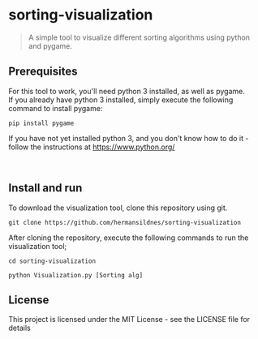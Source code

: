 # sorting-visualization
 > A simple tool to visualize different sorting algorithms using python and pygame.


## Prerequisites
For this tool to work, you'll need python 3 installed, as well as pygame. <br>
If you already have python 3 installed, simply execute the following command to install pygame:

```
pip install pygame
```

If you have not yet installed python 3, and you don't know how to do it - follow the instructions at https://www.python.org/

<br>

## Install and run
To download the visualization tool, clone this repository using git.
```
git clone https://github.com/hermansildnes/sorting-visualization
```
After cloning the repository, execute the following commands to run the visualization tool;
```
cd sorting-visualization
```
```
python Visualization.py [Sorting alg]
```

## License
This project is licensed under the MIT License - see the LICENSE file for details
